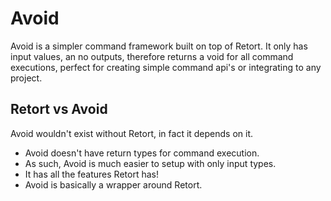 # Avoid
Avoid is a simpler command framework built on top of Retort. It only has input values, an no outputs, therefore returns a void for all command executions, perfect for creating simple command api's or integrating to any project.

## Retort vs Avoid
Avoid wouldn't exist without Retort, in fact it depends on it.
* Avoid doesn't have return types for command execution.
* As such, Avoid is much easier to setup with only input types.
* It has all the features Retort has!
* Avoid is basically a wrapper around Retort.